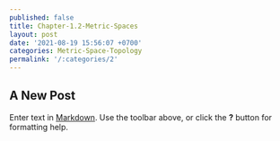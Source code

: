 ```yaml
---
published: false
title: Chapter-1.2-Metric-Spaces
layout: post
date: '2021-08-19 15:56:07 +0700'
categories: Metric-Space-Topology
permalink: '/:categories/2'
---
```

## A New Post

Enter text in [Markdown](http://daringfireball.net/projects/markdown/). Use the toolbar above, or click the **?** button for formatting help.
